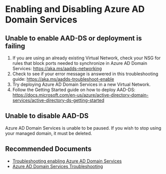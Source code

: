 <properties
	pageTitle="Enabling and Disabling Azure AD Domain Services"
	description="Azure AD Domain Services"
	service="microsoft.aad"
	resource="Microsoft_AAD_DomainServices"
	authors="eringreenlee"
	selfHelpType="generic"
	supportTopicIds="32447391"
	productPesIds="14785"
	cloudEnvironments="public"
/>

# Enabling and Disabling Azure AD Domain Services

## Unable to enable AAD-DS or deployment is failing
1.	If you are using an already existing Virtual Network, check your NSG for rules that block ports needed to synchronize in Azure AD Domain Services: https://aka.ms/aadds-networking
2.	Check to see if your error message is answered in this troubleshooting guide: https://aka.ms/aadds-troubleshoot-enable
3.	Try deploying Azure AD Domain Services in a new Virtual Network.
4.	Follow the Getting Started guide on how to deploy AAD-DS: https://docs.microsoft.com/en-us/azure/active-directory-domain-services/active-directory-ds-getting-started


## Unable to disable AAD-DS
Azure AD Domain Services is unable to be paused. If you wish to stop using your managed domain, it must be deleted.

## **Recommended Documents**

-	[Troubleshooting enabling Azure AD Domain Services](https://aka.ms/aadds-troubleshoot-enable)
-	[Azure AD Domain Services Troubleshooting](https://docs.microsoft.com/azure/active-directory-domain-services/active-directory-ds-troubleshooting)

